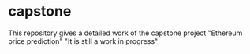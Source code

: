 # capstone
This repository gives a detailed work of the capstone project "Ethereum price prediction"
"It is still a work in progress"
